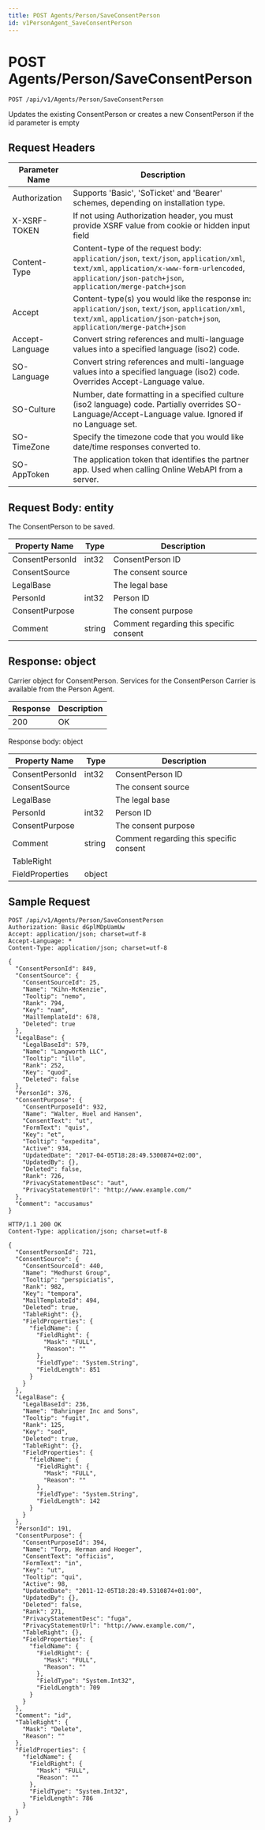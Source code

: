 ```yaml
---
title: POST Agents/Person/SaveConsentPerson
id: v1PersonAgent_SaveConsentPerson
---
```


# POST Agents/Person/SaveConsentPerson

```http
POST /api/v1/Agents/Person/SaveConsentPerson
```

Updates the existing ConsentPerson or creates a new ConsentPerson if the id parameter is empty








## Request Headers

| Parameter Name | Description |
|----------------|-------------|
| Authorization  | Supports 'Basic', 'SoTicket' and 'Bearer' schemes, depending on installation type. |
| X-XSRF-TOKEN   | If not using Authorization header, you must provide XSRF value from cookie or hidden input field |
| Content-Type | Content-type of the request body: `application/json`, `text/json`, `application/xml`, `text/xml`, `application/x-www-form-urlencoded`, `application/json-patch+json`, `application/merge-patch+json` |
| Accept         | Content-type(s) you would like the response in: `application/json`, `text/json`, `application/xml`, `text/xml`, `application/json-patch+json`, `application/merge-patch+json` |
| Accept-Language | Convert string references and multi-language values into a specified language (iso2) code. |
| SO-Language | Convert string references and multi-language values into a specified language (iso2) code. Overrides Accept-Language value. |
| SO-Culture | Number, date formatting in a specified culture (iso2 language) code. Partially overrides SO-Language/Accept-Language value. Ignored if no Language set. |
| SO-TimeZone | Specify the timezone code that you would like date/time responses converted to. |
| SO-AppToken | The application token that identifies the partner app. Used when calling Online WebAPI from a server. |

## Request Body: entity  

The ConsentPerson to be saved. 

| Property Name | Type |  Description |
|----------------|------|--------------|
| ConsentPersonId | int32 | ConsentPerson ID |
| ConsentSource |  | The consent source |
| LegalBase |  | The legal base |
| PersonId | int32 | Person ID |
| ConsentPurpose |  | The consent purpose |
| Comment | string | Comment regarding this specific consent |


## Response: object

Carrier object for ConsentPerson.
Services for the ConsentPerson Carrier is available from the <see cref="T:SuperOffice.CRM.Services.IPersonAgent">Person Agent</see>.

| Response | Description |
|----------------|-------------|
| 200 | OK |

Response body: object

| Property Name | Type |  Description |
|----------------|------|--------------|
| ConsentPersonId | int32 | ConsentPerson ID |
| ConsentSource |  | The consent source |
| LegalBase |  | The legal base |
| PersonId | int32 | Person ID |
| ConsentPurpose |  | The consent purpose |
| Comment | string | Comment regarding this specific consent |
| TableRight |  |  |
| FieldProperties | object |  |

## Sample Request

```http!
POST /api/v1/Agents/Person/SaveConsentPerson
Authorization: Basic dGplMDpUamUw
Accept: application/json; charset=utf-8
Accept-Language: *
Content-Type: application/json; charset=utf-8

{
  "ConsentPersonId": 849,
  "ConsentSource": {
    "ConsentSourceId": 25,
    "Name": "Kihn-McKenzie",
    "Tooltip": "nemo",
    "Rank": 794,
    "Key": "nam",
    "MailTemplateId": 678,
    "Deleted": true
  },
  "LegalBase": {
    "LegalBaseId": 579,
    "Name": "Langworth LLC",
    "Tooltip": "illo",
    "Rank": 252,
    "Key": "quod",
    "Deleted": false
  },
  "PersonId": 376,
  "ConsentPurpose": {
    "ConsentPurposeId": 932,
    "Name": "Walter, Huel and Hansen",
    "ConsentText": "ut",
    "FormText": "quis",
    "Key": "et",
    "Tooltip": "expedita",
    "Active": 934,
    "UpdatedDate": "2017-04-05T18:28:49.5300874+02:00",
    "UpdatedBy": {},
    "Deleted": false,
    "Rank": 726,
    "PrivacyStatementDesc": "aut",
    "PrivacyStatementUrl": "http://www.example.com/"
  },
  "Comment": "accusamus"
}
```

```http_
HTTP/1.1 200 OK
Content-Type: application/json; charset=utf-8

{
  "ConsentPersonId": 721,
  "ConsentSource": {
    "ConsentSourceId": 440,
    "Name": "Medhurst Group",
    "Tooltip": "perspiciatis",
    "Rank": 982,
    "Key": "tempora",
    "MailTemplateId": 494,
    "Deleted": true,
    "TableRight": {},
    "FieldProperties": {
      "fieldName": {
        "FieldRight": {
          "Mask": "FULL",
          "Reason": ""
        },
        "FieldType": "System.String",
        "FieldLength": 851
      }
    }
  },
  "LegalBase": {
    "LegalBaseId": 236,
    "Name": "Bahringer Inc and Sons",
    "Tooltip": "fugit",
    "Rank": 125,
    "Key": "sed",
    "Deleted": true,
    "TableRight": {},
    "FieldProperties": {
      "fieldName": {
        "FieldRight": {
          "Mask": "FULL",
          "Reason": ""
        },
        "FieldType": "System.String",
        "FieldLength": 142
      }
    }
  },
  "PersonId": 191,
  "ConsentPurpose": {
    "ConsentPurposeId": 394,
    "Name": "Torp, Herman and Hoeger",
    "ConsentText": "officiis",
    "FormText": "in",
    "Key": "ut",
    "Tooltip": "qui",
    "Active": 98,
    "UpdatedDate": "2011-12-05T18:28:49.5310874+01:00",
    "UpdatedBy": {},
    "Deleted": false,
    "Rank": 271,
    "PrivacyStatementDesc": "fuga",
    "PrivacyStatementUrl": "http://www.example.com/",
    "TableRight": {},
    "FieldProperties": {
      "fieldName": {
        "FieldRight": {
          "Mask": "FULL",
          "Reason": ""
        },
        "FieldType": "System.Int32",
        "FieldLength": 709
      }
    }
  },
  "Comment": "id",
  "TableRight": {
    "Mask": "Delete",
    "Reason": ""
  },
  "FieldProperties": {
    "fieldName": {
      "FieldRight": {
        "Mask": "FULL",
        "Reason": ""
      },
      "FieldType": "System.Int32",
      "FieldLength": 786
    }
  }
}
```